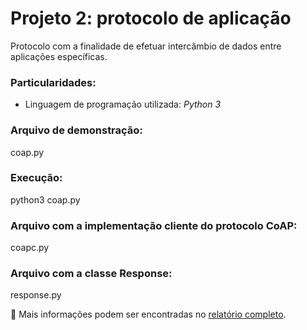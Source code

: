 # Projeto 2: protocolo de aplicação

Protocolo com a finalidade de efetuar intercâmbio de dados entre aplicações específicas.

### Particularidades:
* Linguagem de programação utilizada: *Python 3*

### Arquivo de demonstração:
coap.py

### Execução:
python3 coap.py

### Arquivo com a implementação cliente do protocolo CoAP:
coapc.py

### Arquivo com a classe Response:
response.py

📗 Mais informações podem ser encontradas no [relatório completo](https://github.com/mftutui/PTC29008/blob/master/Projeto2-Protocolo-de-Aplicacao/RELATORIO2_PTC29008.pdf).